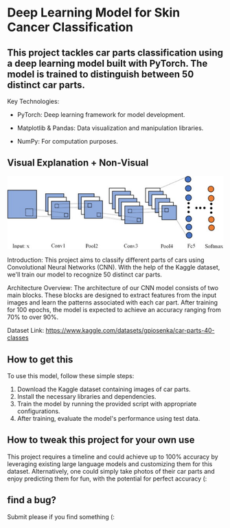 # Deep Learning Model for Skin Cancer Classification

## This project tackles car parts classification using a deep learning model built with PyTorch. The model is trained to distinguish between 50 distinct car parts.

Key Technologies:

 * PyTorch: Deep learning framework for model development.

 * Matplotlib & Pandas: Data visualization and manipulation libraries.

 * NumPy: For computation purposes.



## Visual Explanation + Non-Visual
![Alt text](explainer.jpg)

Introduction:
This project aims to classify different parts of cars using Convolutional Neural Networks (CNN). With the help of the Kaggle dataset, we'll train our model to recognize 50 distinct car parts.

Architecture Overview:
The architecture of our CNN model consists of two main blocks. These blocks are designed to extract features from the input images and learn the patterns associated with each car part. After training for 100 epochs, the model is expected to achieve an accuracy ranging from 70% to over 90%.

Dataset Link: https://www.kaggle.com/datasets/gpiosenka/car-parts-40-classes





## How to get this
To use this model, follow these simple steps:

1. Download the Kaggle dataset containing images of car parts.
2. Install the necessary libraries and dependencies.
3. Train the model by running the provided script with appropriate configurations.
4. After training, evaluate the model's performance using test data.

## How to tweak this project for your own use 


This project requires a timeline and could achieve up to 100% accuracy by leveraging existing large language models and customizing them for this dataset. 
Alternatively, one could simply take photos of their car parts and enjoy predicting them for fun, with the potential for perfect accuracy (:

## find a bug?

Submit please if you find something (:







